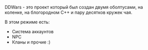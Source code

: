 DDWars - это проект который был создан двумя оболтусами, на коленке, на блогородном C++ и пару десятков кружек чая.

В этом режиме есть:
- Система аккаунтов
- NPC
- Кланы
и прочие :)
